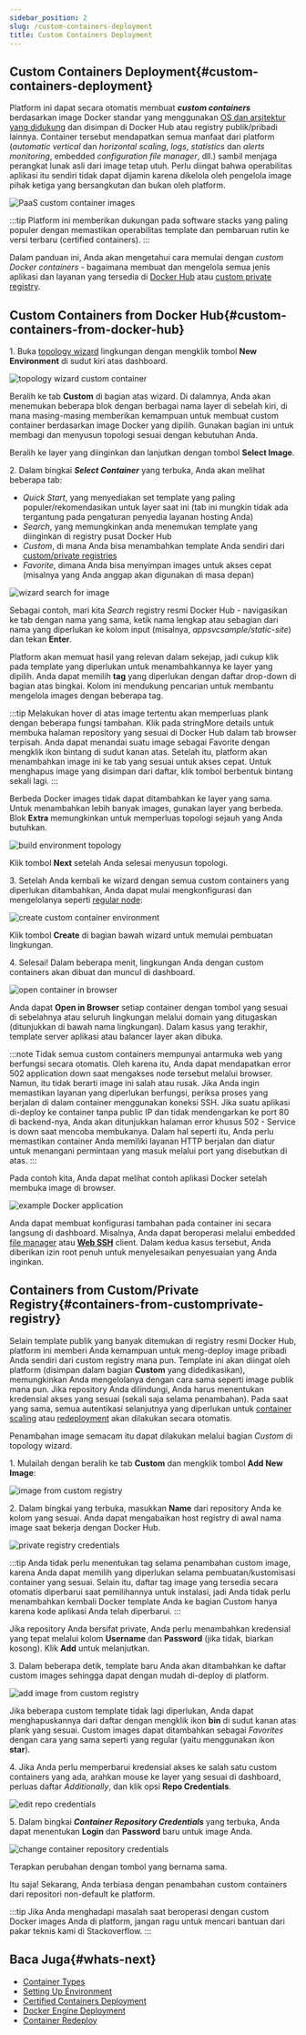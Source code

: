 ```yaml
---
sidebar_position: 2
slug: /custom-containers-deployment
title: Custom Containers Deployment
---
```


## Custom Containers Deployment{#custom-containers-deployment}

Platform ini dapat secara otomatis membuat _**custom containers**_ berdasarkan image Docker standar yang menggunakan [OS dan arsitektur yang didukung](<https://docs.dewacloud.com/docs/container-image-requirements/>) dan disimpan di Docker Hub atau registry publik/pribadi lainnya. Container tersebut mendapatkan semua manfaat dari platform (_automatic vertical_ dan _horizontal scaling_, _logs_, _statistics_ dan _alerts monitoring_, embedded _configuration file manager_, dll.) sambil menjaga perangkat lunak asli dari image tetap utuh. Perlu diingat bahwa operabilitas aplikasi itu sendiri tidak dapat dijamin karena dikelola oleh pengelola image pihak ketiga yang bersangkutan dan bukan oleh platform.

![PaaS custom container images](#)

:::tip 
Platform ini memberikan dukungan pada software stacks yang paling populer dengan memastikan operabilitas template dan pembaruan rutin ke versi terbaru (certified containers).
:::

Dalam panduan ini, Anda akan mengetahui cara memulai dengan _custom Docker containers_ \- bagaimana membuat dan mengelola semua jenis aplikasi dan layanan yang tersedia di [Docker Hub](<https://docs.dewacloud.com/docs/#custom-containers-from-docker-hub>) atau [custom private registry](<https://docs.dewacloud.com/docs/#containers-from-customprivate-registry>).

## Custom Containers from Docker Hub{#custom-containers-from-docker-hub}

1\. Buka [topology wizard](<https://docs.dewacloud.com/docs/setting-up-environment/>) lingkungan dengan mengklik tombol **New Environment** di sudut kiri atas dashboard.

![topology wizard custom container](#)

Beralih ke tab **Custom** di bagian atas wizard. Di dalamnya, Anda akan menemukan beberapa blok dengan berbagai nama layer di sebelah kiri, di mana masing-masing memberikan kemampuan untuk membuat custom container berdasarkan image Docker yang dipilih. Gunakan bagian ini untuk membagi dan menyusun topologi sesuai dengan kebutuhan Anda.

Beralih ke layer yang diinginkan dan lanjutkan dengan tombol **Select Image**.

2\. Dalam bingkai _**Select Container**_ yang terbuka, Anda akan melihat beberapa tab:

  * _Quick Start_, yang menyediakan set template yang paling populer/rekomendasikan untuk layer saat ini (tab ini mungkin tidak ada tergantung pada pengaturan penyedia layanan hosting Anda)
  * _Search_, yang memungkinkan anda menemukan template yang diinginkan di registry pusat Docker Hub
  * _Custom_, di mana Anda bisa menambahkan template Anda sendiri dari [custom/private registries](<https://docs.dewacloud.com/docs/#containers-from-customprivate-registry>)
  * _Favorite_, dimana Anda bisa menyimpan images untuk akses cepat (misalnya yang Anda anggap akan digunakan di masa depan)

![wizard search for image](#)

Sebagai contoh, mari kita _Search_ registry resmi Docker Hub - navigasikan ke tab dengan nama yang sama, ketik nama lengkap atau sebagian dari nama yang diperlukan ke kolom input (misalnya, _appsvcsample/static-site_) dan tekan **Enter**.

Platform akan memuat hasil yang relevan dalam sekejap, jadi cukup klik pada template yang diperlukan untuk menambahkannya ke layer yang dipilih. Anda dapat memilih **tag** yang diperlukan dengan daftar drop-down di bagian atas bingkai. Kolom ini mendukung pencarian untuk membantu mengelola images dengan beberapa tag.

:::tip
Melakukan hover di atas image tertentu akan memperluas plank dengan beberapa fungsi tambahan. Klik pada stringMore details untuk membuka halaman repository yang sesuai di Docker Hub dalam tab browser terpisah. Anda dapat menandai suatu image sebagai Favorite dengan mengklik ikon bintang di sudut kanan atas. Setelah itu, platform akan menambahkan image ini ke tab yang sesuai untuk akses cepat. Untuk menghapus image yang disimpan dari daftar, klik tombol berbentuk bintang sekali lagi.
:::

Berbeda Docker images tidak dapat ditambahkan ke layer yang sama. Untuk menambahkan lebih banyak images, gunakan layer yang berbeda. Blok **Extra** memungkinkan untuk memperluas topologi sejauh yang Anda butuhkan.

![build environment topology](#)

Klik tombol **Next** setelah Anda selesai menyusun topologi.

3\. Setelah Anda kembali ke wizard dengan semua custom containers yang diperlukan ditambahkan, Anda dapat mulai mengkonfigurasi dan mengelolanya seperti [regular node](<https://docs.dewacloud.com/docs/setting-up-environment/#configuring-nodes-resources-and-specifics>):

![create custom container environment](#)

Klik tombol **Create** di bagian bawah wizard untuk memulai pembuatan lingkungan.

4\. Selesai! Dalam beberapa menit, lingkungan Anda dengan custom containers akan dibuat dan muncul di dashboard.

![open container in browser](#)

Anda dapat **Open in Browser** setiap container dengan tombol yang sesuai di sebelahnya atau seluruh lingkungan melalui domain yang ditugaskan (ditunjukkan di bawah nama lingkungan). Dalam kasus yang terakhir, template server aplikasi atau balancer layer akan dibuka.

:::note
Tidak semua custom containers mempunyai antarmuka web yang berfungsi secara otomatis. Oleh karena itu, Anda dapat mendapatkan error 502 application down saat mengakses node tersebut melalui browser. Namun, itu tidak berarti image ini salah atau rusak. Jika Anda ingin memastikan layanan yang diperlukan berfungsi, periksa proses yang berjalan di dalam container menggunakan koneksi SSH. Jika suatu aplikasi di-deploy ke container tanpa public IP dan tidak mendengarkan ke port 80 di backend-nya, Anda akan ditunjukkan halaman error khusus 502 - Service is down saat mencoba membukanya. Dalam hal seperti itu, Anda perlu memastikan container Anda memiliki layanan HTTP berjalan dan diatur untuk menangani permintaan yang masuk melalui port yang disebutkan di atas.
:::

Pada contoh kita, Anda dapat melihat contoh aplikasi Docker setelah membuka image di browser.

![example Docker application](#)

Anda dapat membuat konfigurasi tambahan pada container ini secara langsung di dashboard. Misalnya, Anda dapat beroperasi melalui embedded [file manager](<https://docs.dewacloud.com/docs/container-configuration/#configuration-file-manager>) atau **[Web SSH](<https://docs.dewacloud.com/docs/web-ssh-client/>)** client. Dalam kedua kasus tersebut, Anda diberikan izin root penuh untuk menyelesaikan penyesuaian yang Anda inginkan.

## Containers from Custom/Private Registry{#containers-from-customprivate-registry}

Selain template publik yang banyak ditemukan di registry resmi Docker Hub, platform ini memberi Anda kemampuan untuk meng-deploy image pribadi Anda sendiri dari custom registry mana pun. Template ini akan diingat oleh platform (disimpan dalam bagian **Custom** yang didedikasikan), memungkinkan Anda mengelolanya dengan cara sama seperti image publik mana pun. Jika repository Anda dilindungi, Anda harus menentukan kredensial akses yang sesuai (sekali saja selama penambahan). Pada saat yang sama, semua autentikasi selanjutnya yang diperlukan untuk [container scaling](<https://www.virtuozzo.com/application-platform-docs/horizontal-scaling/>) atau [redeployment](<https://docs.dewacloud.com/docs/container-redeploy/>) akan dilakukan secara otomatis.

Penambahan image semacam itu dapat dilakukan melalui bagian _Custom_ di topology wizard.

1\. Mulailah dengan beralih ke tab **Custom** dan mengklik tombol **Add New Image**:

![image from custom registry](#)

2\. Dalam bingkai yang terbuka, masukkan **Name** dari repository Anda ke kolom yang sesuai. Anda dapat mengabaikan host registry di awal nama image saat bekerja dengan Docker Hub.

![private registry credentials](#)

:::tip
Anda tidak perlu menentukan tag selama penambahan custom image, karena Anda dapat memilih yang diperlukan selama pembuatan/kustomisasi container yang sesuai. Selain itu, daftar tag image yang tersedia secara otomatis diperbarui saat pemilihannya untuk instalasi, jadi Anda tidak perlu menambahkan kembali Docker template Anda ke bagian Custom hanya karena kode aplikasi Anda telah diperbarui.
:::

Jika repository Anda bersifat private, Anda perlu menambahkan kredensial yang tepat melalui kolom **Username** dan **Password** (jika tidak, biarkan kosong). Klik **Add** untuk melanjutkan.

3\. Dalam beberapa detik, template baru Anda akan ditambahkan ke daftar custom images sehingga dapat dengan mudah di-deploy di platform.

![add image from custom registry](#)

Jika beberapa custom template tidak lagi diperlukan, Anda dapat menghapuskannya dari daftar dengan mengklik ikon **bin** di sudut kanan atas plank yang sesuai. Custom images dapat ditambahkan sebagai _Favorites_ dengan cara yang sama seperti yang regular (yaitu menggunakan ikon **star**).

4\. Jika Anda perlu memperbarui kredensial akses ke salah satu custom containers yang ada, arahkan mouse ke layer yang sesuai di dashboard, perluas daftar _Additionally_, dan klik opsi **Repo Credentials**.

![edit repo credentials](#)

5\. Dalam bingkai _**Container Repository Credentials**_ yang terbuka, Anda dapat menentukan **Login** dan **Password** baru untuk image Anda.

![change container repository credentials](#)

Terapkan perubahan dengan tombol yang bernama sama.

Itu saja! Sekarang, Anda terbiasa dengan penambahan custom containers dari repositori non-default ke platform.

:::tip
Jika Anda menghadapi masalah saat beroperasi dengan custom Docker images Anda di platform, jangan ragu untuk mencari bantuan dari pakar teknis kami di Stackoverflow.
:::

## Baca Juga{#whats-next}

  * [Container Types](<https://docs.dewacloud.com/docs/container-types/>)
  * [Setting Up Environment](<https://docs.dewacloud.com/docs/setting-up-environment/>)
  * [Certified Containers Deployment](<https://docs.dewacloud.com/docs/certified-containers-deployment/>)
  * [Docker Engine Deployment](<https://docs.dewacloud.com/docs/docker-engine-deployment/>)
  * [Container Redeploy](<https://docs.dewacloud.com/docs/container-redeploy/>)